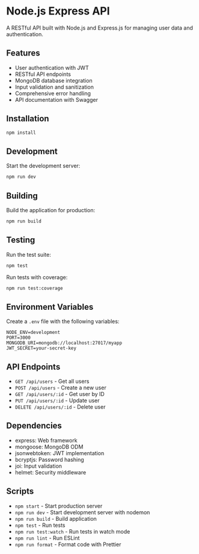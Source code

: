 # Node.js Express API

A RESTful API built with Node.js and Express.js for managing user data and authentication.

## Features

- User authentication with JWT
- RESTful API endpoints
- MongoDB database integration
- Input validation and sanitization
- Comprehensive error handling
- API documentation with Swagger

## Installation

```bash
npm install
```

## Development

Start the development server:

```bash
npm run dev
```

## Building

Build the application for production:

```bash
npm run build
```

## Testing

Run the test suite:

```bash
npm test
```

Run tests with coverage:

```bash
npm run test:coverage
```

## Environment Variables

Create a `.env` file with the following variables:

```
NODE_ENV=development
PORT=3000
MONGODB_URI=mongodb://localhost:27017/myapp
JWT_SECRET=your-secret-key
```

## API Endpoints

- `GET /api/users` - Get all users
- `POST /api/users` - Create a new user
- `GET /api/users/:id` - Get user by ID
- `PUT /api/users/:id` - Update user
- `DELETE /api/users/:id` - Delete user

## Dependencies

- express: Web framework
- mongoose: MongoDB ODM
- jsonwebtoken: JWT implementation
- bcryptjs: Password hashing
- joi: Input validation
- helmet: Security middleware

## Scripts

- `npm start` - Start production server
- `npm run dev` - Start development server with nodemon
- `npm run build` - Build application
- `npm test` - Run tests
- `npm run test:watch` - Run tests in watch mode
- `npm run lint` - Run ESLint
- `npm run format` - Format code with Prettier